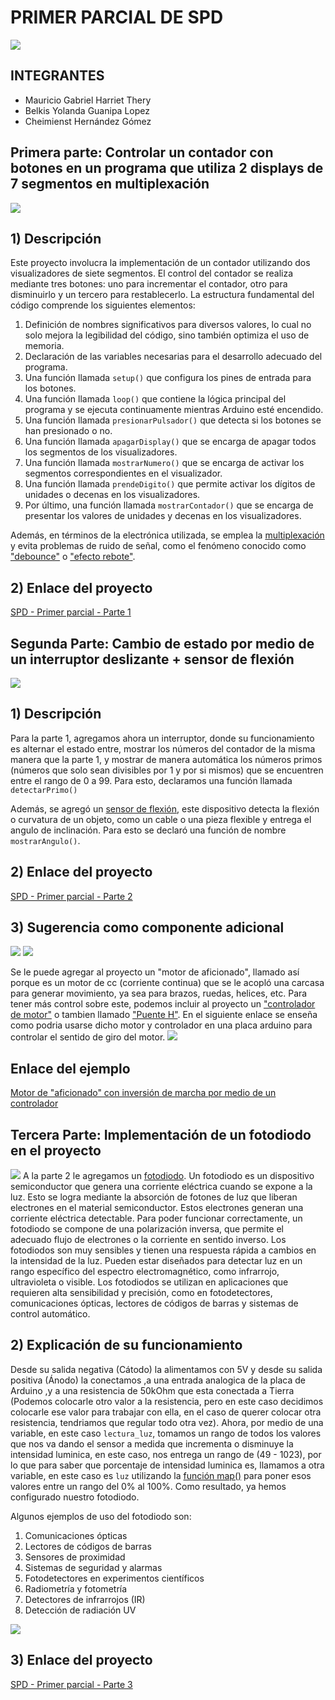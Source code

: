 # PRIMER PARCIAL DE SPD
![](img/intro.jpg)
## INTEGRANTES
- Mauricio Gabriel Harriet Thery
- Belkis Yolanda Guanipa Lopez
- Cheimienst Hernández Gómez
  
## Primera parte: Controlar un contador con botones en un programa que utiliza 2 displays de 7 segmentos en multiplexación
![](img/parte1.png)
## 1) Descripción
Este proyecto involucra la implementación de un contador utilizando dos visualizadores de siete segmentos. El control del contador se realiza mediante tres botones: uno para incrementar el contador, otro para disminuirlo y un tercero para restablecerlo. La estructura fundamental del código comprende los siguientes elementos:

1. Definición de nombres significativos para diversos valores, lo cual no solo mejora la legibilidad del código, sino también optimiza el uso de memoria.
2. Declaración de las variables necesarias para el desarrollo adecuado del programa.
3. Una función llamada `setup()` que configura los pines de entrada para los botones.
4. Una función llamada `loop()` que contiene la lógica principal del programa y se ejecuta continuamente mientras Arduino esté encendido.
5. Una función llamada `presionarPulsador()` que detecta si los botones se han presionado o no.
6. Una función llamada `apagarDisplay()` que se encarga de apagar todos los segmentos de los visualizadores.
7. Una función llamada `mostrarNumero()` que se encarga de activar los segmentos correspondientes en el visualizador.
8. Una función llamada `prendeDigito()` que permite activar los dígitos de unidades o decenas en los visualizadores.
9. Por último, una función llamada `mostrarContador()` que se encarga de presentar los valores de unidades y decenas en los visualizadores.

Además, en términos de la electrónica utilizada, se emplea la [multiplexación](https://www.uazuay.edu.ec/sistemas/teleprocesos/multiplexacion)  y evita problemas de ruido de señal, como el fenómeno conocido como ["debounce"](https://www.murkyrobot.com/guias/arduino/debounce) o ["efecto rebote"](https://www.murkyrobot.com/guias/arduino/debounce).

## 2) Enlace del proyecto
[SPD - Primer parcial - Parte 1](https://www.tinkercad.com/things/c6Y9zx44Fnb-copy-of-primera-parte-del-examen-de-spd/editel?sharecode=_g-j-M7_DWu3wRsHQ90MPSgqWQZF7gK58weqZ-hQx6w)

## Segunda Parte: Cambio de estado por medio de un interruptor deslizante +  sensor de flexión
![](img/parte_2.png)

## 1) Descripción

Para la parte 1, agregamos ahora un interruptor, donde su funcionamiento es alternar el estado entre, mostrar los números del contador de la misma manera que la parte 1, y mostrar de manera automática los números primos (números que solo sean divisibles por 1 y por si mismos) que se encuentren entre el rango de 0 a 99. Para esto, declaramos una función llamada `detectarPrimo()`

Además, se agregó un [sensor de flexión](https://rambal.com/presion-peso-nivel-flex/250-sensor-flex.html#:~:text=El%20Sensor%20Flex%20(%20Sensor%20de%20Flexiono%20o%20flex%20sensor)%20produce,distintos%20valores%20de%20resistencia%20electrica.), este dispositivo detecta la flexión o curvatura de un objeto, como un cable o una pieza flexible y entrega el angulo de inclinación. Para esto se declaró una función de nombre `mostrarAngulo()`.

## 2) Enlace del proyecto
[SPD - Primer parcial - Parte 2](https://www.tinkercad.com/things/hBZ97ZE6uDL-segunda-parte-del-examen-de-spd-parte-1/editel?sharecode=j5J0IRgQ8MvUgFu1s8G4YiuOi-3GZQqMK3ufEMskiOQ)

## 3) Sugerencia como componente adicional
![](img/motor_aficcionado.png)
![](img/controlador.png)

Se le puede agregar al proyecto un "motor de aficionado", llamado así porque es un motor de cc (corriente continua) que se le acopló una carcasa para generar movimiento, ya sea para brazos, ruedas, helices, etc. Para tener más control sobre este, podemos incluir al proyecto un ["controlador de motor"](https://cursos.mcielectronics.cl/2022/08/05/que-es-un-puente-h/) o tambien llamado ["Puente H"](https://cursos.mcielectronics.cl/2022/08/05/que-es-un-puente-h/). En el siguiente enlace se enseña como podria usarse dicho motor y controlador en una placa arduino para controlar el sentido de giro del motor.
![](img/ejemplo.png)

## Enlace del ejemplo
[Motor de "aficionado" con inversión de marcha por medio de un controlador](https://www.tinkercad.com/things/3DWHBq6tPv1-glorious-bombul/editel?sharecode=xVmE-y7X4gkLnzfS4gMHEVI4tN6mgUbmRkFmlm31f5o)

## Tercera Parte: Implementación de un fotodiodo en el proyecto
![](img/parte3.png)
A la parte 2 le agregamos un [fotodiodo](https://como-funciona.co/fotodiodo/). Un fotodiodo es un dispositivo semiconductor que genera una corriente eléctrica cuando se expone a la luz. Esto se logra mediante la absorción de fotones de luz que liberan electrones en el material semiconductor. Estos electrones generan una corriente eléctrica detectable. Para poder funcionar correctamente, un fotodiodo se compone de una polarización inversa, que permite el adecuado flujo de electrones o la corriente en sentido inverso. Los fotodiodos son muy sensibles y tienen una respuesta rápida a cambios en la intensidad de la luz. Pueden estar diseñados para detectar luz en un rango específico del espectro electromagnético, como infrarrojo, ultravioleta o visible. Los fotodiodos se utilizan en aplicaciones que requieren alta sensibilidad y precisión, como en fotodetectores, comunicaciones ópticas, lectores de códigos de barras y sistemas de control automático.

## 2) Explicación de su funcionamiento

Desde su salida negativa (Cátodo) la alimentamos con 5V y desde su salida positiva (Ánodo) la conectamos ,a una entrada analogica de la placa de Arduino ,y a una resistencia de 50kOhm que esta conectada a Tierra (Podemos colocarle otro valor a la resistencia, pero en este caso decidimos colocarle ese valor para trabajar con ella, en el caso de querer colocar otra resistencia, tendriamos que regular todo otra vez). Ahora, por medio de una variable, en este caso `lectura_luz`, tomamos un rango de todos los valores que nos va dando el sensor a medida que incrementa o disminuye la intensidad luminica, en este caso, nos entrega un rango de (49 - 1023), por lo que para saber que porcentaje de intensidad luminica es, llamamos a otra variable, en este caso es `luz` utilizando la [función map()](https://arduinofacil.com/como-funciona-la-funcion-map/#:~:text=La%20función%20map()%20de,inicio%20rango%20de%20entrada) para poner esos valores entre un rango del 0% al 100%. Como resultado, ya hemos configurado nuestro fotodiodo. 

Algunos ejemplos de uso del fotodiodo son: 
1. Comunicaciones ópticas
2. Lectores de códigos de barras
3. Sensores de proximidad
4. Sistemas de seguridad y alarmas
5. Fotodetectores en experimentos científicos
6. Radiometría y fotometría
7. Detectores de infrarrojos (IR)
8. Detección de radiación UV
   
![](img/fotodiodo.png)

## 3) Enlace del proyecto
[SPD - Primer parcial - Parte 3](https://www.tinkercad.com/things/i2WYjdxy4Ad-tercera-parte-cambio-de-estado-por-medio-de-un-interruptor/editel?sharecode=Q4o8lk4AmnOYl5Bo9QZUgtl31wEAvNC7s81YJKjrU28)
